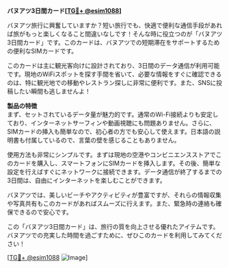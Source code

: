 **バヌアツ3日間カード[[TG💪+ @esim1088](https://t.me/s/esim1088)]**

バヌアツ旅行に興奮していますか？短い旅行でも、快適で便利な通信手段があれば旅がもっと楽しくなること間違いなしです！そんな時に役立つのが「バヌアツ3日間カード」です。このカードは、バヌアツでの短期滞在をサポートするための便利なSIMカードです。

このカードは主に観光客向けに設計されており、3日間のデータ通信が利用可能です。現地のWiFiスポットを探す手間を省いて、必要な情報をすぐに確認できるのは、特に観光地での移動やレストラン探しに非常に便利です。また、SNSに投稿したい瞬間も逃しませんよ！

**製品の特徴**  
まず、セットされているデータ量が魅力的です。通常のWi-Fi接続よりも安定しており、インターネットサーフィンや動画視聴にも問題ありません。さらに、SIMカードの挿入も簡単なので、初心者の方でも安心して使えます。日本語の説明書も付属しているので、言葉の壁を感じることもありません。

使用方法も非常にシンプルです。まずは現地の空港やコンビニエンスストアでこのカードを購入し、スマートフォンにSIMカードを挿入します。その後、簡単な設定を行えばすぐにネットワークに接続できます。データ通信が終了するまでの3日間は、自由にインターネットを楽しむことができます。

バヌアツでは、美しいビーチやアクティビティが豊富ですが、それらの情報収集や写真共有もこのカードがあればスムーズに行えます。また、緊急時の連絡も確保できるので安心です。

この「バヌアツ3日間カード」は、旅行の質を向上させる優れたアイテムです。バヌアツでの充実した時間を過ごすために、ぜひこのカードを利用してみてください！

[[TG💪+ @esim1088](https://t.me/s/esim1088) ![Image](https://i.postimg.cc/Y0z9fWf4/image.png)]